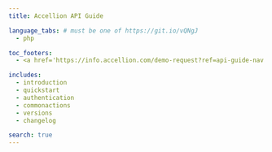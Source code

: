 ```yaml
---
title: Accellion API Guide

language_tabs: # must be one of https://git.io/vQNgJ
  - php

toc_footers:
  - <a href='https://info.accellion.com/demo-request?ref=api-guide-nav'>GET A DEMO</a>

includes:
  - introduction
  - quickstart
  - authentication
  - commonactions
  - versions
  - changelog

search: true
---
```


